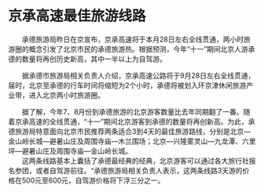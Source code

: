 # 京承高速最佳旅游线路  

&emsp;&emsp;承德旅游局昨日在京宣布，京承高速将于本月28日左右全线贯通，两小时旅游圈的概念引发了北京市民的承德旅游热。根据预测，今年“十一”期间北京人游承德的数量将再创历史新高，其中一半以上为自驾游。  

&emsp;&emsp;据承德市旅游局相关负责人介绍，京承高速公路将于9月28日左右全线贯通，届时，北京至承德的行车时间将缩短为2个小时，承德将被划入环京津休闲旅游产业带，进入北京两小时旅游圈。  

&emsp;&emsp;据了解，今年7、8月份到承德旅游的北京游客数量比去年同期翻了一番。随着京承高速的全线贯通，“十一”期间北京游客到承德的数量将再创新高。为此，承德旅游局特意面向北京市民推荐两条适合3到4天的最佳旅游路线，分别是北京—金山岭长城—避暑山庄及周围寺庙—木兰围场；北京—兴隆雾灵山—九龙潭、六里坪—避暑山庄及周围寺庙—金山岭长城。  
&emsp;&emsp;这两条线路基本上囊括了承德最经典的经典，北京游客可以通过各大旅行社报名参团，或者自驾游前往。“承德旅游局相关负责人表示，这两条线路3天游的价格在500元至600元，自驾游价格将下浮三分之一。  
<!-- Last processed: 2025-07-22 03:44:25 -->
